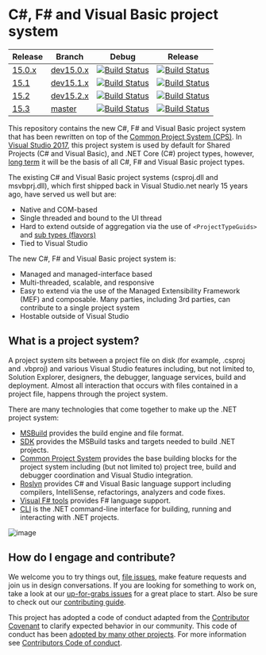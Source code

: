 # C#, F# and Visual Basic project system

|Release|Branch|Debug|Release|
|---|---|:--:|:--:|
|[15.0.x](https://github.com/dotnet/roslyn-project-system/milestone/4)|[dev15.0.x](docs/repo/roadmap.md)|[![Build Status](https://ci.dot.net/job/dotnet_roslyn-project-system/job/dev15.0.x/job/windows_debug/badge/icon)](https://ci.dot.net/job/dotnet_roslyn-project-system/job/dev15.0.x/job/windows_debug/)|[![Build Status](https://ci.dot.net/job/dotnet_roslyn-project-system/job/dev15.0.x/job/windows_release/badge/icon)](https://ci.dot.net/job/dotnet_roslyn-project-system/job/dev15.0.x/job/windows_release/)|
|[15.1](https://github.com/dotnet/roslyn-project-system/milestone/13)|[dev15.1.x](docs/repo/roadmap.md)|[![Build Status](https://ci.dot.net/job/dotnet_roslyn-project-system/job/dev15.1.x/job/windows_debug/badge/icon)](https://ci.dot.net/job/dotnet_roslyn-project-system/job/dev15.1.x/job/windows_debug/)|[![Build Status](https://ci.dot.net/job/dotnet_roslyn-project-system/job/dev15.1.x/job/windows_release/badge/icon)](https://ci.dot.net/job/dotnet_roslyn-project-system/job/dev15.1.x/job/windows_release/)|
|[15.2](https://github.com/dotnet/roslyn-project-system/milestone/14)|[dev15.2.x](docs/repo/roadmap.md)|[![Build Status](https://ci.dot.net/job/dotnet_roslyn-project-system/job/dev15.2.x/job/windows_debug/badge/icon)](https://ci.dot.net/job/dotnet_roslyn-project-system/job/dev15.2.x/job/windows_debug/)|[![Build Status](https://ci.dot.net/job/dotnet_roslyn-project-system/job/dev15.2.x/job/windows_release/badge/icon)](https://ci.dot.net/job/dotnet_roslyn-project-system/job/dev15.2.x/job/windows_release/)|
|[15.3](https://github.com/dotnet/roslyn-project-system/milestone/7)|[master](docs/repo/roadmap.md)|[![Build Status](https://ci.dot.net/job/dotnet_roslyn-project-system/job/master/job/windows_debug/badge/icon)](https://ci.dot.net/job/dotnet_roslyn-project-system/job/master/job/windows_debug/)|[![Build Status](https://ci.dot.net/job/dotnet_roslyn-project-system/job/master/job/windows_release/badge/icon)](https://ci.dot.net/job/dotnet_roslyn-project-system/job/master/job/windows_release/)|

This repository contains the new C#, F# and Visual Basic project system that has been rewritten on top of the [Common Project System (CPS)](https://github.com/microsoft/vsprojectsystem). In [Visual Studio 2017](https://www.visualstudio.com/vs/), this project system is used by default for Shared Projects (C# and Visual Basic), and .NET Core (C#) project types, however, [long term](docs/repo/roadmap.md) it will be the basis of all C#, F# and Visual Basic project types.

The existing C# and Visual Basic project systems (csproj.dll and msvbprj.dll), which first shipped back in Visual Studio.net nearly 15 years ago, have served us well but are:

- Native and COM-based
- Single threaded and bound to the UI thread
- Hard to extend outside of aggregation via the use of `<ProjectTypeGuids>` and [sub types (flavors)](https://docs.microsoft.com/en-us/visualstudio/extensibility/internals/project-types)
- Tied to Visual Studio

The new C#, F# and Visual Basic project system is:

- Managed and managed-interface based
- Multi-threaded, scalable, and responsive
- Easy to extend via the use of the  Managed Extensibility Framework (MEF) and composable. Many parties, including 3rd parties, can contribute to a single project system
- Hostable outside of Visual Studio

## What is a project system?
A project system sits between a project file on disk (for example, .csproj and .vbproj) and various Visual Studio features including, but not limited to, Solution Explorer, designers, the debugger, language services, build and deployment. Almost all interaction that occurs with files contained in a project file, happens through the project system.

There are many technologies that come together to make up the .NET project system:

- [MSBuild](https://github.com/microsoft/msbuild) provides the build engine and file format.
- [SDK](https://github.com/dotnet/sdk) provides the MSBuild tasks and targets needed to build .NET projects.
- [Common Project System](https://github.com/microsoft/vsprojectsystem) provides the base building blocks for the project system including (but not limited to) project tree, build and debugger coordination and Visual Studio integration.
- [Roslyn](https://github.com/dotnet/roslyn) provides C# and Visual Basic language support including compilers, IntelliSense, refactorings, analyzers and code fixes.
- [Visual F# tools](https://github.com/Microsoft/visualfsharp) provides F# language support.
- [CLI](https://github.com/dotnet/cli) is the .NET command-line interface for building, running and interacting with .NET projects.

![image](https://cloud.githubusercontent.com/assets/1103906/24277819/d1e48eba-1093-11e7-811f-ae5debcc1e6c.png)

## How do I engage and contribute?
We welcome you to try things out, [file issues](https://github.com/dotnet/roslyn-project-system/issues), make feature requests and join us in design conversations. If you are looking for something to work on, take a look at our [up-for-grabs issues](https://github.com/dotnet/roslyn-project-system/issues?q=is%3Aopen+is%3Aissue+label%3A%22Up+for+Grabs%22) for a great place to start. Also be sure to check out our [contributing guide](CONTRIBUTING.md).

This project has adopted a code of conduct adapted from the [Contributor Covenant](http://contributor-covenant.org/) to clarify expected behavior in our community. This code of conduct has been [adopted by many other projects](http://contributor-covenant.org/adopters/). For more information see [Contributors Code of conduct](https://github.com/dotnet/home/blob/master/guidance/be-nice.md). 
